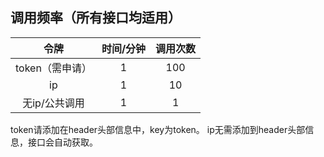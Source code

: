 ## 调用频率（所有接口均适用）
| 令牌  |  时间/分钟 | 调用次数  |
| :------------: | :------------: | :------------: |
| token（需申请）  | 1  | 100  |
| ip  | 1  | 10  |
| 无ip/公共调用  | 1  | 1  |

token请添加在header头部信息中，key为token。
ip无需添加到header头部信息，接口会自动获取。
